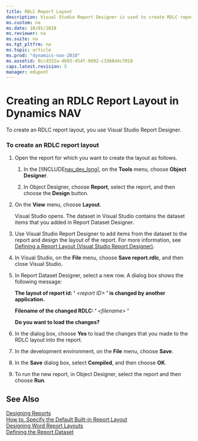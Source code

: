 ```yaml
---
title: RDLC Report Layout
description: Visual Studio Report Designer is used to create RDLC report layout. Open the report for which you want to create the layout and follow the instructions as follows. 
ms.custom: na
ms.date: 10/01/2018
ms.reviewer: na
ms.suite: na
ms.tgt_pltfrm: na
ms.topic: article
ms.prod: "dynamics-nav-2018"
ms.assetid: 0ccd332a-db93-454f-9d92-c3368d4c7010
caps.latest.revision: 5
manager: edupont
---
```

# Creating an RDLC Report Layout in Dynamics NAV
To create an RDLC report layout, you use Visual Studio Report Designer.  
  
### To create an RDLC report layout  
  
1.  Open the report for which you want to create the layout as follows.  
  
    1.  In the [!INCLUDE[nav_dev_long](includes/nav_dev_long_md.md)], on the **Tools** menu, choose **Object Designer**.  
  
    2.  In Object Designer, choose **Report**, select the report, and then choose the **Design** button.  
  
2.  On the **View** menu, choose **Layout**.  
  
     Visual Studio opens. The dataset in Visual Studio contains the dataset items that you added in Report Dataset Designer.  
  
3.  Use Visual Studio Report Designer to add items from the dataset to the report and design the layout of the report. For more information, see [Defining a Report Layout \(Visual Studio Report Designer\)](https://go.microsoft.com/fwlink/?LinkID=133192).  
  
4.  In Visual Studio, on the **File** menu, choose **Save report.rdlc**, and then close Visual Studio.  
  
5.  In Report Dataset Designer, select a new row. A dialog box shows the following message:  
  
     **The layout of report id: '** *\<report ID>* **' is changed by another application.**  
  
     **Filename of the changed RDLC: ‘** *\<filename>* **’**  
  
     **Do you want to load the changes?**  
  
6.  In the dialog box, choose **Yes** to load the changes that you made to the RDLC layout into the report.  
  
7.  In the development environment, on the **File** menu, choose **Save**.  
  
8.  In the **Save** dialog box, select **Compiled**, and then choose **OK**.  
  
9. To run the new report, in Object Designer, select the report and then choose **Run**.  
  
## See Also  
 [Designing Reports](Designing-Reports.md)   
 [How to. Specify the Default Built-in Report Layout](How-to.-Specify-the-Default-Built-in-Report-Layout.md)   
 [Designing Word Report Layouts](Designing-Word-Report-Layouts.md)   
 [Defining the Report Dataset](Defining-the-Report-Dataset.md)